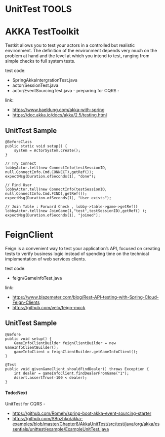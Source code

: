 # UnitTest TOOLS


# AKKA TestToolkit
Testkit allows you to test your actors in a controlled but realistic environment. The definition of the environment depends very much on the problem at hand and the level at which you intend to test, ranging from simple checks to full system tests.

test code:
- SpringAkkaIntergrationTest.java
- actor/SessionTest.java
- actor/EventSourcingTest.java - preparing for CQRS : 

link:
- https://www.baeldung.com/akka-with-spring
- https://doc.akka.io/docs/akka/2.5/testing.html



## UnitTest Sample

    @BeforeClass
    public static void setup() {
        system = ActorSystem.create();
    }

    // Try Connect
    lobbyActor.tell(new ConnectInfo(testSessionID, null,ConnectInfo.Cmd.CONNECT),getRef());
    expectMsg(Duration.ofSeconds(1), "done");
    
    // Find User
    lobbyActor.tell(new ConnectInfo(testSessionID, null,ConnectInfo.Cmd.FIND),getRef());
    expectMsg(Duration.ofSeconds(1), "User exists");
    
    // Join Table : Forward Check , lobby->table->game->getRef()
    lobbyActor.tell(new JoinGame(1,"test",testSessionID),getRef() );
    expectMsg(Duration.ofSeconds(1), "joined");


# FeignClient
Feign is a convenient way to test your application’s API, focused on creating tests to verify business logic instead of spending time on the technical implementation of web services clients.

test code:
- feign/GameInfoTest.java

link:
- https://www.blazemeter.com/blog/Rest-API-testing-with-Spring-Cloud-Feign-Clients
- https://github.com/velo/feign-mock


## UnitTest Sample
    @Before
    public void setup() {
        GameInfoClientBuilder feignClientBuilder = new GameInfoClientBuilder();
        gameInfoClient = feignClientBuilder.getGameInfoClient();
    }
    
    @Test
    public void givenGameClient_shouldFindDealer() throws Exception {
        int dealer = gameInfoClient.findDealerFromGame("1");
        Assert.assertTrue(-100 < dealer);
    }


#### Todo:Next
UnitTest for CQRS - 

- https://github.com/Romeh/spring-boot-akka-event-sourcing-starter
- https://github.com/SBozhko/akka-examples/blob/master/Chapter8/AkkaUnitTest/src/test/java/org/akka/essentials/unittest/example/ExampleUnitTest.java



